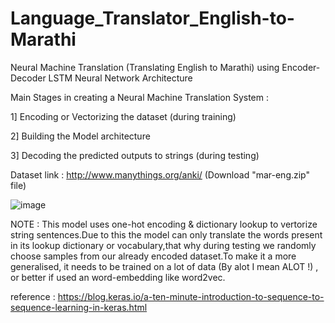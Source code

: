 # Language_Translator_English-to-Marathi
Neural Machine Translation (Translating English to Marathi) using Encoder-Decoder LSTM Neural Network Architecture

 Main Stages in creating a Neural Machine Translation System : 

1] Encoding or Vectorizing the dataset (during training)

2] Building the Model architecture

3] Decoding the predicted outputs to strings (during testing)

Dataset link : http://www.manythings.org/anki/ (Download "mar-eng.zip" file)

![image](https://user-images.githubusercontent.com/63066870/121022246-c99b2100-c7bf-11eb-9770-7806365f89b8.png)


NOTE : This model uses one-hot encoding & dictionary lookup to vertorize string sentences.Due to this the model can only translate the words present in its lookup dictionary or vocabulary,that why during testing we randomly choose samples from our already encoded dataset.To make it a more generalised, it needs to be trained on a lot of data (By alot I mean ALOT !) , or better if used an word-embedding like word2vec.

reference : https://blog.keras.io/a-ten-minute-introduction-to-sequence-to-sequence-learning-in-keras.html
